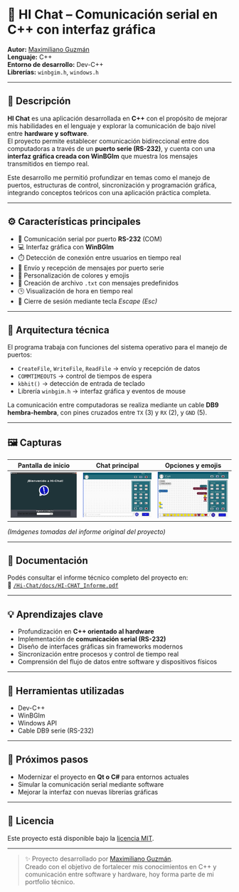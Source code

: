 # 💬 HI Chat – Comunicación serial en C++ con interfaz gráfica

**Autor:** [Maximiliano Guzmán](https://www.linkedin.com/in/maxiguzman17)  
**Lenguaje:** C++  
**Entorno de desarrollo:** Dev-C++  
**Librerías:** `winbgim.h`, `windows.h`

---

## 🧩 Descripción

**HI Chat** es una aplicación desarrollada en **C++** con el propósito de mejorar mis habilidades en el lenguaje y explorar la comunicación de bajo nivel entre **hardware y software**.  
El proyecto permite establecer comunicación bidireccional entre dos computadoras a través de un **puerto serie (RS-232)**, y cuenta con una **interfaz gráfica creada con WinBGIm** que muestra los mensajes transmitidos en tiempo real.  

Este desarrollo me permitió profundizar en temas como el manejo de puertos, estructuras de control, sincronización y programación gráfica, integrando conceptos teóricos con una aplicación práctica completa.

---

## ⚙️ Características principales

- 🔌 Comunicación serial por puerto **RS-232** (COM)
- 💻 Interfaz gráfica con **WinBGIm**
- ⏱️ Detección de conexión entre usuarios en tiempo real
- 📝 Envío y recepción de mensajes por puerto serie
- 🎨 Personalización de colores y emojis
- 📁 Creación de archivo `.txt` con mensajes predefinidos
- 🕒 Visualización de hora en tiempo real
- 🚪 Cierre de sesión mediante tecla *Escape (Esc)*

---

## 🧱 Arquitectura técnica

El programa trabaja con funciones del sistema operativo para el manejo de puertos:

- `CreateFile`, `WriteFile`, `ReadFile` → envío y recepción de datos  
- `COMMTIMEOUTS` → control de tiempos de espera  
- `kbhit()` → detección de entrada de teclado  
- Librería `winbgim.h` → interfaz gráfica y eventos de mouse  

La comunicación entre computadoras se realiza mediante un cable **DB9 hembra-hembra**, con pines cruzados entre `TX` (3) y `RX` (2), y `GND` (5).

---

## 🖼️ Capturas

| Pantalla de inicio | Chat principal | Opciones y emojis |
|--------------------|----------------|-------------------|
| ![Bienvenida](assets/interfaz_bienvenida.JPG) | ![Chat principal](assets/chat_principal.JPG) | ![Opciones](assets/emojis.JPG) |

*(Imágenes tomadas del informe original del proyecto)*

---

## 🧾 Documentación

Podés consultar el informe técnico completo del proyecto en:  
📄 [`/Hi-Chat/docs/HI-CHAT_Informe.pdf`](docs/HI_CHAT_Informe.pdf)

---

## 💡 Aprendizajes clave

- Profundización en **C++ orientado al hardware**  
- Implementación de **comunicación serial (RS-232)**  
- Diseño de interfaces gráficas sin frameworks modernos  
- Sincronización entre procesos y control de tiempo real  
- Comprensión del flujo de datos entre software y dispositivos físicos  

---

## 🧰 Herramientas utilizadas

- Dev-C++  
- WinBGIm  
- Windows API  
- Cable DB9 serie (RS-232)

---

## 🔮 Próximos pasos

- Modernizar el proyecto en **Qt o C#** para entornos actuales  
- Simular la comunicación serial mediante software  
- Mejorar la interfaz con nuevas librerías gráficas  

---

## 🪪 Licencia

Este proyecto está disponible bajo la [licencia MIT](LICENSE).

---

> ✨ Proyecto desarrollado por [Maximiliano Guzmán](https://www.linkedin.com/in/maxiguzman17).  
> Creado con el objetivo de fortalecer mis conocimientos en C++ y comunicación entre software y hardware, hoy forma parte de mi portfolio técnico.
